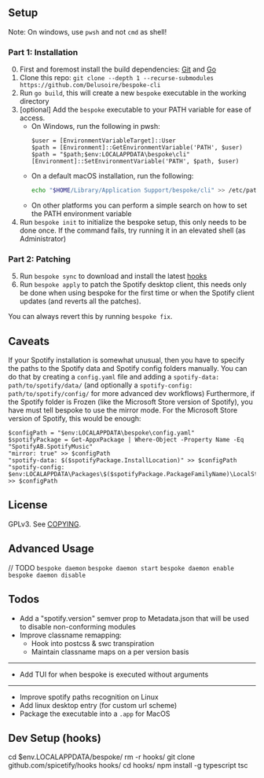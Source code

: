 ## Setup

Note: On windows, use `pwsh` and not `cmd` as shell!

### Part 1: Installation

0. First and foremost install the build dependencies: [Git](https://git-scm.com/downloads) and [Go](https://go.dev/doc/install)
1. Clone this repo: `git clone --depth 1 --recurse-submodules https://github.com/Delusoire/bespoke-cli`
2. Run `go build`, this will create a new `bespoke` executable in the working directory
3. [optional] Add the `bespoke` executable to your PATH variable for ease of access.
    - On Windows, run the following in pwsh:
        ```pwsh
        $user = [EnvironmentVariableTarget]::User
        $path = [Environment]::GetEnvironmentVariable('PATH', $user)
        $path = "$path;$env:LOCALAPPDATA\bespoke\cli"
        [Environment]::SetEnvironmentVariable('PATH', $path, $user)
        ```
    - On a default macOS installation, run the following:
        ```zsh
        echo "$HOME/Library/Application Support/bespoke/cli" >> /etc/paths
        ```
    - On other platforms you can perform a simple search on how to set the PATH environment variable
4. Run `bespoke init` to initialize the bespoke setup, this only needs to be done once. If the command fails, try running it in an elevated shell (as Administrator)

### Part 2: Patching

5. Run `bespoke sync` to download and install the latest [hooks](https://github.com/spicetify/hooks)
4. Run `bespoke apply` to patch the Spotify desktop client, this needs only be done
   when using bespoke for the first time or when the Spotify client updates (and reverts all the patches).

You can always revert this by running `bespoke fix`.

## Caveats

If your Spotify installation is somewhat unusual, then you have to specify the paths to the Spotify data and Spotify config folders manually.
You can do that by creating a `config.yaml` file and adding a `spotify-data: path/to/spotify/data/`
(and optionally a `spotify-config: path/to/spotify/config/` for more advanced dev workflows)
Furthermore, if the Spotify folder is Frozen (like the Microsoft Store version of Spotify), you have must tell bespoke to use the mirror mode.
For the Microsoft Store version of Spotify, this would be enough:

```
$configPath = "$env:LOCALAPPDATA\bespoke\config.yaml"
$spotifyPackage = Get-AppxPackage | Where-Object -Property Name -Eq "SpotifyAB.SpotifyMusic"
"mirror: true" >> $configPath
"spotify-data: $($spotifyPackage.InstallLocation)" >> $configPath
"spotify-config: $env:LOCALAPPDATA\Packages\$($spotifyPackage.PackageFamilyName)\LocalState\Spotify\" >> $configPath
```

## License

GPLv3. See [COPYING](COPYING).

## Advanced Usage

// TODO
`bespoke daemon`
`bespoke daemon start`
`bespoke daemon enable`
`bespoke daemon disable`

## Todos

-   Add a "spotify.version" semver prop to Metadata.json that will be used to disable non-conforming modules
-   Improve classname remapping:
    -   Hook into postcss & swc transpiration
    -   Maintain classname maps on a per version basis

---

-   Add TUI for when bespoke is executed without arguments

---

-   Improve spotify paths recognition on Linux
-   Add linux desktop entry (for custom url scheme)
-   Package the executable into a `.app` for MacOS

## Dev Setup (hooks)

cd $env.LOCALAPPDATA/bespoke/
rm -r hooks/
git clone github.com/spicetify/hooks hooks/
cd hooks/
npm install -g typescript
tsc


